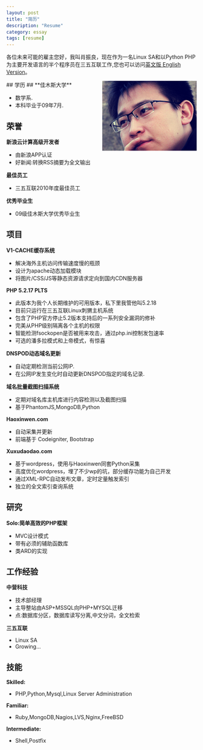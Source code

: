 ```yaml
---
layout: post
title: "简历"
description: "Resume"
category: essay
tags: [resume]
---
```


各位未来可能的雇主您好，我叫肖振良，现在作为一名Linux SA和以Python PHP为主要开发语言的半个程序员在三五互联工作,您也可以访问[英文版 English Version](/resume/)。

<img src="/assets/images/jsm.png" style="float:right">
## 学历 ##
**佳木斯大学**

* 数学系.
* 本科毕业于09年7月.

## 荣誉 ##
**新浪云计算高级开发者**

* 由新浪APP认证
* 好新闻:转换RSS摘要为全文输出

**最佳员工**

* 三五互联2010年度最佳员工

**优秀毕业生**

* 09级佳木斯大学优秀毕业生

## 项目 ##
**V1-CACHE缓存系统**

* 解决海外主机访问传输速度慢的瓶颈
* 设计为apache动态加载模块
* 将图片/CSS/JS等静态资源请求定向到国内CDN服务器

**PHP 5.2.17 PLTS**

* 此版本为我个人长期维护的可用版本，私下里我管他叫5.2.18
* 目前只运行在三五互联Linux刺猬主机系统
* 包含了PHP官方停止5.2版本支持后的一系列安全漏洞的修补
* 完美从PHP级别隔离各个主机的权限
* 智能检测fsockopen是否被用来攻击，通过php.ini控制发包速率
* 可选的潘多拉模式和上帝模式，有惊喜

**DNSPOD动态域名更新**

* 自动定期检测当前公网IP.
* 在公网IP发生变化时自动更新DNSPOD指定的域名记录.

**域名批量截图扫描系统**

* 定期对域名库主机库进行内容检测以及截图扫描
* 基于PhantomJS,MongoDB,Python

**Haoxinwen.com**

* 自动采集并更新
* 前端基于 Codeigniter, Bootstrap

**Xuxudaodao.com**

* 基于wordpress，使用与Haoxinwen同套Python采集
* 高度优化wordpress，埋了不少wp的坑，部分缓存功能为自己开发
* 通过XML-RPC自动发布文章，定时定量触发索引
* 独立的全文索引查询系统
## 研究 ##
**Solo:简单高效的PHP框架**

* MVC设计模式
* 带有必须的辅助函数库
* 类ARD的实现

## 工作经验 ##
**中营科技**

* 技术部经理
* 主导整站由ASP+MSSQL向PHP+MYSQL迁移
* 点:数据库分区，数据库读写分离,中文分词，全文检索

**三五互联**

* Linux SA
* Growing...

## 技能 ##
**Skilled:**

* PHP,Python,Mysql,Linux Server Administration

**Familiar:** 

* Ruby,MongoDB,Nagios,LVS,Nginx,FreeBSD

**Intermediate:**

* Shell,Postfix
